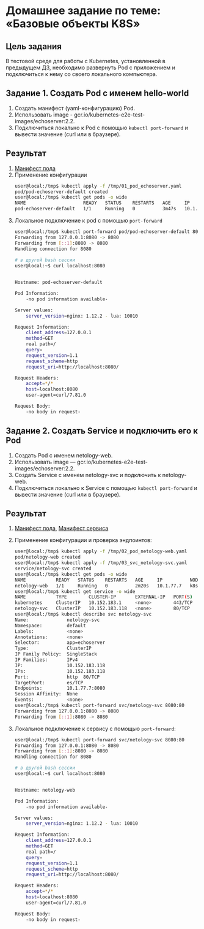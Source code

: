 # Домашнее задание по теме: «Базовые объекты K8S»

## Цель задания

В тестовой среде для работы с Kubernetes, установленной в предыдущем ДЗ, необходимо развернуть Pod с приложением и подключиться к нему со своего локального компьютера.

## Задание 1. Создать Pod с именем hello-world

1. Создать манифест (yaml-конфигурацию) Pod.
2. Использовать image - gcr.io/kubernetes-e2e-test-images/echoserver:2.2.
3. Подключиться локально к Pod с помощью `kubectl port-forward` и вывести значение (curl или в браузере).

## Результат

1. [Манифест пода](./01_pod_echoserver.yaml)
2. Применение конфигурации
   ```bash
   user@local:/tmp$ kubectl apply -f /tmp/01_pod_echoserver.yaml 
   pod/pod-echoserver-default created
   user@local:/tmp$ kubectl get pods -o wide
   NAME                     READY   STATUS    RESTARTS   AGE     IP          NODE   NOMINATED NODE   READINESS GATES
   pod-echoserver-default   1/1     Running   0          3m47s   10.1.77.5   k8s    <none>           <none>
   ```
3. Локальное подключение к pod с помощью `port-forward`
    ```bash
    user@local:/tmp$ kubectl port-forward pod/pod-echoserver-default 8080:8080
    Forwarding from 127.0.0.1:8080 -> 8080
    Forwarding from [::1]:8080 -> 8080
    Handling connection for 8080
  
    # в другой bash сессии
    user@local:~$ curl localhost:8080
    
    
    Hostname: pod-echoserver-default
    
    Pod Information:
    	-no pod information available-
    
    Server values:
    	server_version=nginx: 1.12.2 - lua: 10010
    
    Request Information:
    	client_address=127.0.0.1
    	method=GET
    	real path=/
    	query=
    	request_version=1.1
    	request_scheme=http
    	request_uri=http://localhost:8080/
    
    Request Headers:
    	accept=*/*  
    	host=localhost:8080  
    	user-agent=curl/7.81.0  
    
    Request Body:
    	-no body in request-
    ```

## Задание 2. Создать Service и подключить его к Pod

1. Создать Pod с именем netology-web.
2. Использовать image — gcr.io/kubernetes-e2e-test-images/echoserver:2.2.
3. Создать Service с именем netology-svc и подключить к netology-web.
4. Подключиться локально к Service с помощью `kubectl port-forward` и вывести значение (curl или в браузере).

## Результат

1. [Манифест пода](./02_pod_netology-web.yaml), [Манифест сервиса](./03_svc_netology-svc.yaml)
2. Применение конфигурации и проверка эндпоинтов:
    ```bash
    user@local:/tmp$ kubectl apply -f /tmp/02_pod_netology-web.yaml 
    pod/netology-web created
    user@local:/tmp$ kubectl apply -f /tmp/03_svc_netology-svc.yaml 
    service/netology-svc created
    user@local:/tmp$ kubectl get pods -o wide
    NAME           READY   STATUS    RESTARTS   AGE     IP          NODE   NOMINATED NODE   READINESS GATES
    netology-web   1/1     Running   0          2m20s   10.1.77.7   k8s    <none>           <none>
    user@local:/tmp$ kubectl get service -o wide
    NAME           TYPE        CLUSTER-IP       EXTERNAL-IP   PORT(S)   AGE   SELECTOR
    kubernetes     ClusterIP   10.152.183.1     <none>        443/TCP   37m   <none>
    netology-svc   ClusterIP   10.152.183.118   <none>        80/TCP    9m    app=echoserver
    user@local:/tmp$ kubectl describe svc netology-svc
    Name:              netology-svc
    Namespace:         default
    Labels:            <none>
    Annotations:       <none>
    Selector:          app=echoserver
    Type:              ClusterIP
    IP Family Policy:  SingleStack
    IP Families:       IPv4
    IP:                10.152.183.118
    IPs:               10.152.183.118
    Port:              http  80/TCP
    TargetPort:        es/TCP
    Endpoints:         10.1.77.7:8080
    Session Affinity:  None
    Events:            <none>
    user@local:/tmp$ kubectl port-forward svc/netology-svc 8080:80
    Forwarding from 127.0.0.1:8080 -> 8080
    Forwarding from [::1]:8080 -> 8080
    ```
3. Локальное подключение к сервису с помощью `port-forward`:

    ```bash
    user@local:/tmp$ kubectl port-forward svc/netology-svc 8080:80
    Forwarding from 127.0.0.1:8080 -> 8080
    Forwarding from [::1]:8080 -> 8080
    Handling connection for 8080
    
    # в другой bash сессии
    user@local:~$ curl localhost:8080
    
    
    Hostname: netology-web
    
    Pod Information:
    	-no pod information available-
    
    Server values:
    	server_version=nginx: 1.12.2 - lua: 10010
    
    Request Information:
    	client_address=127.0.0.1
    	method=GET
    	real path=/
    	query=
    	request_version=1.1
    	request_scheme=http
    	request_uri=http://localhost:8080/
    
    Request Headers:
    	accept=*/*  
    	host=localhost:8080  
    	user-agent=curl/7.81.0  
    
    Request Body:
    	-no body in request-
    
    ```
